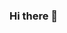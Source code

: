 ### Hi there 👋

<!--
**Maryam-Zubair/Maryam-Zubair** is a ✨ _special_ ✨ repository because its `README.md` (this file) appears on your GitHub profile.

Here are some ideas to get you started:

- 🔭 I’m currently working on ... Web Services
- 🌱 I’m currently learning ... Restful
- 👯 I’m looking to collaborate on ... open source
- 🤔 I’m looking for help with ... quizzes
- 💬 Ask me about ... javascript
- 📫 How to reach me: ...
- 😄 Pronouns: ...
- ⚡ Fun fact: ...
-->
